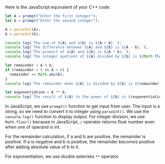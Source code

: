 Here is the JavaScript equivalent of your C++ code:

```javascript
let A = prompt("Enter the first integer");
let b = prompt("Enter the second integer");

A = parseInt(A);
b = parseInt(b);

console.log(`The sum of ${A} and ${b} is ${A + b}.`);
console.log(`The difference between ${A} and ${b} is ${A - b}.`);
console.log(`The product of ${A} and ${b} is ${A * b}.`);
console.log(`The integer quotient of ${A} divided by ${b} is ${Math.floor(A / b)}.`);

let remainder = A % b;
if (remainder < 0 && A > 0) {
  remainder += Math.abs(b);
}
console.log(`The remainder when ${A} is divided by ${b} is ${remainder}. The sign of the remainder matches the sign of the first operand.`);

let exponentiation = A ** b;
console.log(`The result of ${A} to the power of ${b} is ${exponentiation}.`);
```

In JavaScript, we use `prompt()` function to get input from user. The input is a string, so we need to convert it to integer using `parseInt()`. We use the `console.log()` function to display output. For integer division, we use `Math.floor()` because in JavaScript, `/` operator returns float number even when one of operand is int.

For the remainder calculation, if a and b are positive, the remainder is positive. If a is negative and b is positive, the remainder becomes positive after adding absolute value of b to it.

For exponentiation, we use double asterisks `**` operator.
